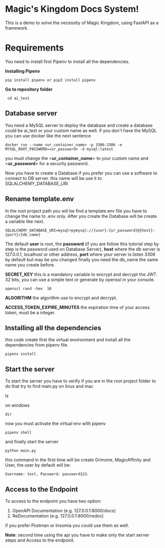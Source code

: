 #  Magic's Kingdom Docs System!

This is a demo to solve the necessity of Magic Kingdom, using FastAPI as a framework.


# Requirements

You need to install first Pipenv to install all the dependencies.

**Installing Pipenv**

    pip install pipenv or pip3 install pipenv
 
 **Go to repository folder**

     cd ai_test

## Database server

You need a MySQL server to deploy the database and create a database could be ai_test or your custom name as well. if you don't have the MySQL you can use docker like the next sentence

    docker run --name <ur_container_name> -p 3306:3306 -e MYSQL_ROOT_PASSWORD=<ur_password> -d mysql:latest

you must change the <**ur_container_name**> to your custom name and  <**ur_password**> for a security password.

Now you have to create a Database if you prefer you can use a software to connect to DB server. this name will be use it to SQLALCHEMY_DATABASE_URI

## Rename template.env
In the root project path you will be find a template.env file you have to change the name to .env only.  After you create the Database will be create a variable like next.

    SQLALCHEMY_DATABASE_URI=mysql+pymysql://{user}:{ur_password}@{host}:{port}/{db_name}

The default **user** is root, the **password** (if you are follow this tutorial step by step is the password used on Database Server), **host** where the db server is 127.0.0.1, localhost or other address, **port** where your server is listen 3306 by default but may be you changed finally you need the db_name the same name you create before.

**SECRET_KEY** this is a mandatory variable to encrypt and decrypt the JWT. 32 bits, you can use a simple text or generate by openssl in your console.

    openssl rand -hex  16

**ALGORITHM** the algorithm use to encrypt and decrypt.

**ACCESS_TOKEN_EXPIRE_MINUTES** the expiration time of your access token, must be a integer.

## Installing all the dependencies

 this code create first the virtual environment and install all the dependencies from pipenv file.

    pipenv install

## Start the server

To start the server you have to verify if you are in the root project folder to do that try to find main.py 
on linux and mac

ls

on windows 

    dir
now you must activate the virtual env with pipenv

    pipenv shell

and finally start the server 

    python main.py
this command in the first time will be create Grimoire, MagicAffinity and User, the user by default will be:

    Username: test, Password: password123.

## Access to the Endpoint
To access to the endpoint you have two option:

 1. OpenAPI Documentation (e.g. 127.0.0.1:8000/docs)
 2. ReDocumentation (e.g. 127.0.0.1:8000/redoc)

if you prefer Postman or Insomia you could use them as well.

**Note:** second time using the api you have to make only the start server steps and Access to the endpoint.